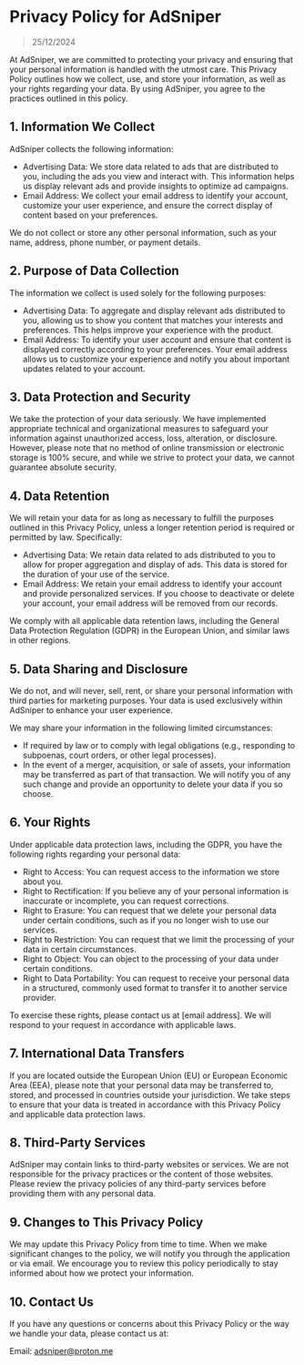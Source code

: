 # Privacy Policy for AdSniper

> 25/12/2024

At AdSniper, we are committed to protecting your privacy and ensuring that your personal information is handled with the utmost care. This Privacy Policy outlines how we collect, use, and store your information, as well as your rights regarding your data. By using AdSniper, you agree to the practices outlined in this policy.

## 1. Information We Collect

AdSniper collects the following information:

- Advertising Data: We store data related to ads that are distributed to you, including the ads you view and interact with. This information helps us display relevant ads and provide insights to optimize ad campaigns.
- Email Address: We collect your email address to identify your account, customize your user experience, and ensure the correct display of content based on your preferences.

We do not collect or store any other personal information, such as your name, address, phone number, or payment details.

## 2. Purpose of Data Collection

The information we collect is used solely for the following purposes:

- Advertising Data: To aggregate and display relevant ads distributed to you, allowing us to show you content that matches your interests and preferences. This helps improve your experience with the product.
- Email Address: To identify your user account and ensure that content is displayed correctly according to your preferences. Your email address allows us to customize your experience and notify you about important updates related to your account.

## 3. Data Protection and Security

We take the protection of your data seriously. We have implemented appropriate technical and organizational measures to safeguard your information against unauthorized access, loss, alteration, or disclosure. However, please note that no method of online transmission or electronic storage is 100% secure, and while we strive to protect your data, we cannot guarantee absolute security.

## 4. Data Retention

We will retain your data for as long as necessary to fulfill the purposes outlined in this Privacy Policy, unless a longer retention period is required or permitted by law. Specifically:

- Advertising Data: We retain data related to ads distributed to you to allow for proper aggregation and display of ads. This data is stored for the duration of your use of the service.
- Email Address: We retain your email address to identify your account and provide personalized services. If you choose to deactivate or delete your account, your email address will be removed from our records.

We comply with all applicable data retention laws, including the General Data Protection Regulation (GDPR) in the European Union, and similar laws in other regions.

## 5. Data Sharing and Disclosure

We do not, and will never, sell, rent, or share your personal information with third parties for marketing purposes. Your data is used exclusively within AdSniper to enhance your user experience.

We may share your information in the following limited circumstances:

- If required by law or to comply with legal obligations (e.g., responding to subpoenas, court orders, or other legal processes).
- In the event of a merger, acquisition, or sale of assets, your information may be transferred as part of that transaction. We will notify you of any such change and provide an opportunity to delete your data if you so choose.

## 6. Your Rights

Under applicable data protection laws, including the GDPR, you have the following rights regarding your personal data:

- Right to Access: You can request access to the information we store about you.
- Right to Rectification: If you believe any of your personal information is inaccurate or incomplete, you can request corrections.
- Right to Erasure: You can request that we delete your personal data under certain conditions, such as if you no longer wish to use our services.
- Right to Restriction: You can request that we limit the processing of your data in certain circumstances.
- Right to Object: You can object to the processing of your data under certain conditions.
- Right to Data Portability: You can request to receive your personal data in a structured, commonly used format to transfer it to another service provider.

To exercise these rights, please contact us at [email address]. We will respond to your request in accordance with applicable laws.

## 7. International Data Transfers

If you are located outside the European Union (EU) or European Economic Area (EEA), please note that your personal data may be transferred to, stored, and processed in countries outside your jurisdiction. We take steps to ensure that your data is treated in accordance with this Privacy Policy and applicable data protection laws.

## 8. Third-Party Services

AdSniper may contain links to third-party websites or services. We are not responsible for the privacy practices or the content of those websites. Please review the privacy policies of any third-party services before providing them with any personal data.

## 9. Changes to This Privacy Policy

We may update this Privacy Policy from time to time. When we make significant changes to the policy, we will notify you through the application or via email. We encourage you to review this policy periodically to stay informed about how we protect your information.

## 10. Contact Us

If you have any questions or concerns about this Privacy Policy or the way we handle your data, please contact us at:

Email: adsniper@proton.me
